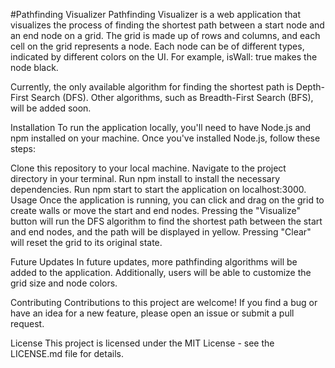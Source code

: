 #Pathfinding Visualizer
Pathfinding Visualizer is a web application that visualizes the process of finding the shortest path between a start node and an end node on a grid. The grid is made up of rows and columns, and each cell on the grid represents a node. Each node can be of different types, indicated by different colors on the UI. For example, isWall: true makes the node black.

Currently, the only available algorithm for finding the shortest path is Depth-First Search (DFS). Other algorithms, such as Breadth-First Search (BFS), will be added soon.

Installation
To run the application locally, you'll need to have Node.js and npm installed on your machine. Once you've installed Node.js, follow these steps:

Clone this repository to your local machine.
Navigate to the project directory in your terminal.
Run npm install to install the necessary dependencies.
Run npm start to start the application on localhost:3000.
Usage
Once the application is running, you can click and drag on the grid to create walls or move the start and end nodes. Pressing the "Visualize" button will run the DFS algorithm to find the shortest path between the start and end nodes, and the path will be displayed in yellow. Pressing "Clear" will reset the grid to its original state.

Future Updates
In future updates, more pathfinding algorithms will be added to the application. Additionally, users will be able to customize the grid size and node colors.

Contributing
Contributions to this project are welcome! If you find a bug or have an idea for a new feature, please open an issue or submit a pull request.

License
This project is licensed under the MIT License - see the LICENSE.md file for details.
